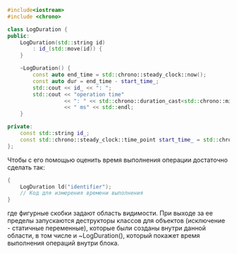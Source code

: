 ```cpp
#include<iostream>
#include <chrono>

class LogDuration {
public:
    LogDuration(std::string id)
        : id_(std::move(id)) {
    }

    ~LogDuration() {
        const auto end_time = std::chrono::steady_clock::now();
        const auto dur = end_time - start_time_;
        std::cout << id_ << ": ";
        std::cout << "operation time"
                  << ": " << std::chrono::duration_cast<std::chrono::milliseconds>(dur).count()
                  << " ms" << std::endl;
    }

private:
    const std::string id_;
    const std::chrono::steady_clock::time_point start_time_ = std::chrono::steady_clock::now();
};
```

Чтобы с его помощью оценить время выполнения операции достаточно сделать так:

```cpp
{        
	LogDuration ld("identifier");        
	// Код для измерения времени выполнения    
}
```
где фигурные скобки задают область видимости. При выходе за ее пределы запускаются деструкторы классов для объектов (исключение - статичные переменные), которые были созданы внутри данной области, в том числе и ~LogDuration(), который покажет время выполнения операций внутри блока.